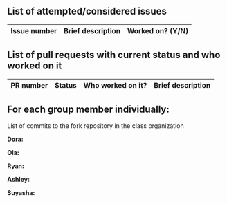 ## List of attempted/considered issues 
<include brief comment stating if you decided to work on it or not and how successful the work was>
<include link in issue number>


Issue number | Brief description | Worked on? (Y/N)
--- | --- | --- 


## List of pull requests with current status and who worked on it
<!-- Status options: accepted, rejected, still waiting, making changes, etc-->
<include link in PR number>


PR number | Status | Who worked on it? | Brief description 
--- | --- | --- | ---


## For each group member individually: 
List of commits to the fork repository in the class organization

**Dora:** 

**Ola:**

**Ryan:**

**Ashley:**

**Suyasha:**
